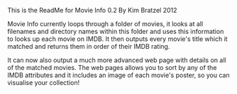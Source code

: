 This is the ReadMe for Movie Info 0.2
By Kim Bratzel 2012


Movie Info currently loops through a folder of movies, it looks at all filenames and directory names within this folder and uses this information to looks up each movie on IMDB. 
It then outputs every movie's title which it matched and returns them in order of their IMDB rating.

It can now also output a much more advanced web page with details on all of the matched movies. The web pages allows you to sort by any of the IMDB attributes and it includes an image of each movie's poster, so you can visualise your collection!